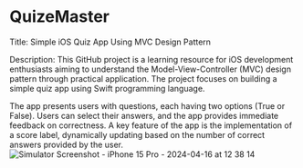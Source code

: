 # QuizeMaster
 Title: Simple iOS Quiz App Using MVC Design Pattern

Description:
This GitHub project is a learning resource for iOS development enthusiasts aiming to understand the Model-View-Controller (MVC) design pattern through practical application. The project focuses on building a simple quiz app using Swift programming language.

The app presents users with questions, each having two options (True or False). Users can select their answers, and the app provides immediate feedback on correctness. A key feature of the app is the implementation of a score label, dynamically updating based on the number of correct answers provided by the user.
![Simulator Screenshot - iPhone 15 Pro - 2024-04-16 at 12 38 14](https://github.com/anuandriesz/QuizeMaster/assets/80900758/7bc4b0e0-3e11-44d1-bad5-5a5ab488f30b)
